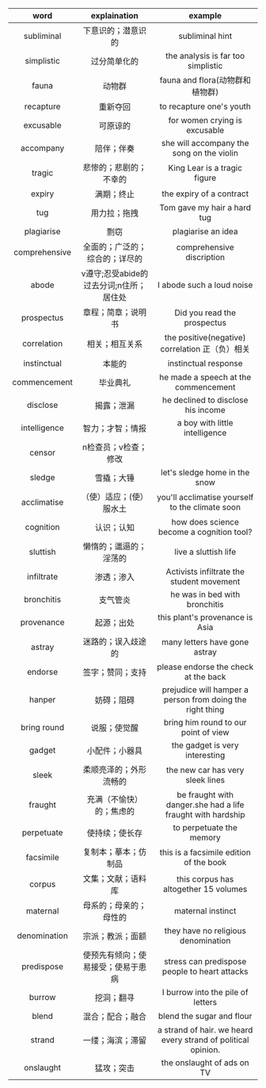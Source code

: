 |word|explaination|example
|:-:|:-:|:-:|
|subliminal|下意识的；潜意识的|subliminal hint|
|simplistic|过分简单化的|the analysis is far too simplistic|
|fauna|动物群|fauna and flora(动物群和植物群)|
|recapture|重新夺回|to recapture one's youth|
|excusable|可原谅的|for women crying is excusable|
|accompany|陪伴；伴奏|she will accompany the song on the violin|
|tragic|悲惨的；悲剧的；不幸的|King Lear is a tragic figure|
|expiry|满期；终止|the expiry of a contract|
|tug|用力拉；拖拽|Tom gave my hair a hard tug|
|plagiarise|剽窃|plagiarise an idea|
|comprehensive|全面的；广泛的；综合的；详尽的|comprehensive discription|
|abode|v遵守;忍受abide的过去分词;n住所；居住处|I abode such a loud noise|
|prospectus|章程；简章；说明书|Did you read the prospectus|
|correlation|相关；相互关系|the positive(negative) correlation 正（负）相关|
|instinctual|本能的|instinctual response|
|commencement|毕业典礼|he made a speech at the commencement|
|disclose|揭露；泄漏|he declined to disclose his income|
|intelligence|智力；才智；情报|a boy with little intelligence|
|censor|n检查员；v检查；修改||
|sledge|雪撬；大锤|let's sledge home in the snow|
|acclimatise|（使）适应；(使）服水土|you'll acclimatise yourself to the climate soon|
|cognition|认识；认知|how does science become a cognition tool?|
|sluttish|懒惰的；邋遢的；淫荡的|live a sluttish life|
|infiltrate|渗透；渗入|Activists infiltrate the student movement|
|bronchitis|支气管炎|he was in bed with bronchitis|
|provenance|起源；出处|this plant's provenance is Asia|
|astray|迷路的；误入歧途的|many letters have gone astray|
|endorse|签字；赞同；支持|please endorse the check at the back|
|hanper|妨碍；阻碍|prejudice will hamper a person from doing the right thing|
|bring round|说服；使觉醒|bring him round to our point of view|
|gadget|小配件；小器具|the gadget is very interesting|
|sleek|柔顺亮泽的；外形流畅的|the new car has very sleek lines|
|fraught|充满（不愉快）的；焦虑的|be fraught with danger.she had a life fraught with hardship|
|perpetuate|使持续；使长存|to perpetuate the memory|
|facsimile|复制本；摹本；仿制品|this is a facsimile edition of the book|
|corpus|文集；文献；语料库|this corpus has altogether 15 volumes|
|maternal|母系的；母亲的；母性的|maternal instinct|
|denomination|宗派；教派；面额|they have no religious denomination|
|predispose|使预先有倾向；使易接受；使易于患病|stress can predispose people to heart attacks|
|burrow|挖洞；翻寻|I burrow into the pile of letters|
|blend|混合；配合；融合|blend the sugar and flour|
|strand|一缕；海滨；滞留|a strand of hair. we heard every strand of political opinion.|
|onslaught|猛攻；突击|the onslaught of ads on TV|
